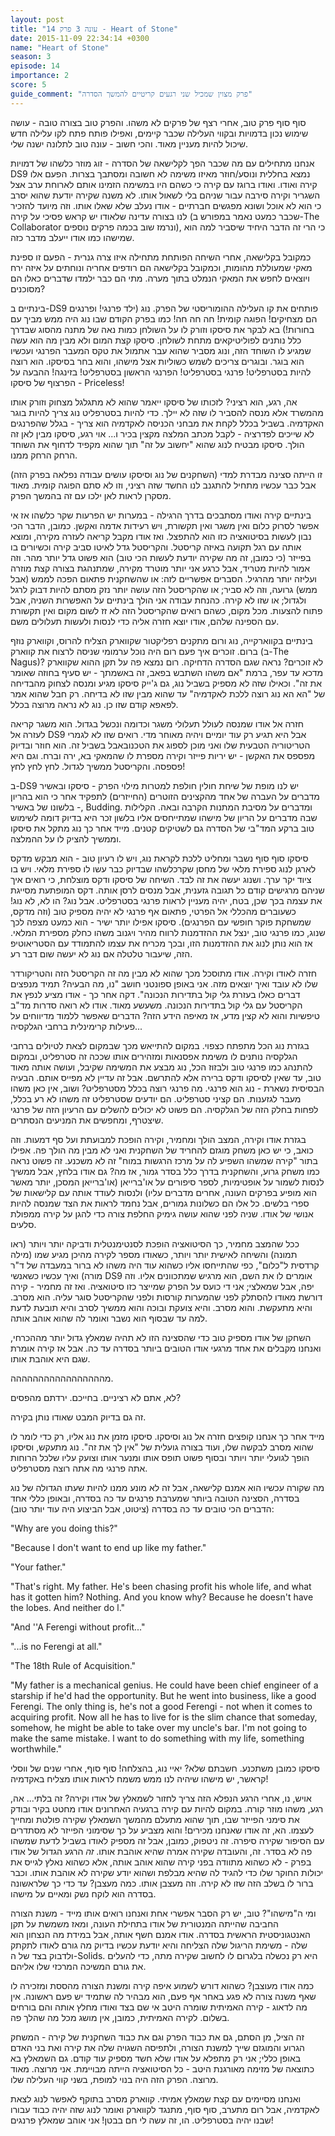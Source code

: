 ```yaml
---
layout: post
title: "עונה 3 פרק 14 - Heart of Stone"
date: 2015-11-09 22:34:14 +0300
name: "Heart of Stone"
season: 3
episode: 14
importance: 2
score: 5
guide_comment: "פרק מצוין שמכיל שני רגעים קריטיים להמשך הסדרה"
---
```

סוף סוף פרק טוב, אחרי רצף של פרקים לא משהו. והפרק טוב בצורה טובה - עושה שימוש נכון בדמויות ובקווי העלילה שכבר קיימים, ואפילו פותח פתח לקו עלילה חדש שיכול להיות מעניין מאוד. והכי חשוב - עונה טוב לתלונה ישנה שלי.

אנחנו מתחילים עם מה שכבר הפך לקלישאה של הסדרה - זוג מוזר כלשהו של דמויות DS9 נמצא בחללית ונוסע/חוזר מאיזו משימה לא חשובה ומסתבך בצרות. הפעם אלו קירה ואודו. ואודו ברוגז עם קירה כי כשהם היו במשימה הזמינו אותם לארוחת ערב אצל השגריר וקירה סירבה עבור שניהם בלי לשאול אותו. לא משנה שקירה יודעת שהוא יסרב כי הוא לא אוכל ושונא מפגשים חברתיים - אודו נעלב שלא שאלו אותו. וזה מיועד להזכיר לנו בצורה עדינה שלאודו יש קראש פסיכי על קירה (שכבר כמעט נאמר במפורש ב-The Collaborator ונרמז שוב בכמה פרקים נוספים), כי הרי זה הדבר היחיד שיסביר למה הוא שמישהו כמו אודו ייעלב מדבר כזה.

כמקובל בקלישאה, אחרי השיחה הפותחת מתחילה איזו צרה גנרית - הפעם זו ספינת מאקי שמעוללת מהומות, וכמקובל בקלישאה הם רודפים אחריה ונוחתים על איזה ירח ויוצאים לחפש את המאקי הנמלט בתוך מערה. מתי הם כבר ילמדו שדברים כאלו הם מסוכנים?

בינתיים ב-DS9 פותחים את קו העלילה ההומוריסטי של הפרק. נוג (ילד פרנגי! ופרנגים הם מצחיקים! הפוגה קומית! חה חה חה! כמו בפרק הקודם שבו נוג היה ממש מביך עם בחורות!) בא לבקר את סיסקו וזורק לו על השולחן כמות נאה של מתנה מהסוג שבדרך כלל נותנים לפוליטיקאים מתחת לשולחן. סיסקו קצת המום ולא מבין מה הוא עשה שמגיע לו השוחד הזה, ונוג מסביר שהוא עבר אתמול את טקס המעבר הפרנגי ועכשיו הוא בוגר. ובוגרים צריכים לשמש כשוליות אצל מישהו, והוא בחר בסיסקו. הוא רוצה להיות בסטרפליט! פרנגי בסטרפליט! הפרנגי הראשון בסטרפליט! בזינגה! ההבעה על הפרצוף של סיסקו - Priceless!

אה, רגע, הוא רציני? לזכותו של סיסקו ייאמר שהוא לא מתגלגל מצחוק וזורק אותו מהמשרד אלא מנסה להסביר לו שזה לא יילך. כדי להיות בסטרפליט נוג צריך להיות בוגר האקדמיה. בשביל בכלל לקחת את מבחני הכניסה לאקדמיה הוא צריך - בגלל שהפרנגים לא שייכים לפדרציה - לקבל מכתב המלצה מקצין בכיר ו... אוי רגע, סיסקו מבין לאן זה הולך. סיסקו מבטיח לנוג שהוא "יחשוב על זה" תוך שהוא מקפיד לדחוף את השוחד הרחק הרחק ממנו.

זו הייתה סצינה מבדרת למדי (השחקנים של נוג וסיסקו עושים עבודה נפלאה בפרק הזה) אבל כבר עכשיו מתחיל להתגנב לנו החשד שזה רציני, וזו לא סתם הפוגה קומית. מאוד מסקרן לראות לאן ילכו עם זה בהמשך הפרק.

בינתיים קירה ואודו מסתבכים בדרך הרגילה - במערות יש הפרעות שקר כלשהו אז אי אפשר לסרוק כלום ואין משגר ואין תקשורת, ויש רעידות אדמה ואקשן. כמובן, הדבר הכי נבון לעשות בסיטואציה כזו הוא להתפצל. ואז אודו מקבל קריאה לעזרה מקירה, ומוצא אותה עם רגל תקועה באיזה קריסטל. והקריסטל גדל לאיטו סביב קירה וכשיורים בו בפייזר (כי כמובן, זה מה שקירה יודעת לעשות הכי טוב) הוא פשוט גדל יותר מהר. וזה אמור להיות מטריד, אבל כרגע אני יותר מוטרד מקירה, שמתנהגת בצורה קצת מוזרה ועליזה יותר מהרגיל. הסברים אפשריים לזה: או שהשחקנית פתאום הפכה לממש (אבל ממש) גרועה, וזה לא סביר; או שהקריסטל הזה עושה יותר נזק מסתם להיות דבוק לרגל ולגדול; או שזו לא קירה. כהנחת עבודה אני הולך בינתיים על האפשרות השניה, אבל פתוח להצעות. מכל מקום, כשהם רואים שהקריסטל הזה לא זז לשום מקום ואין תקשורת עם הספינה שלהם, אודו יוצא חזרה אליה כדי לנסות ולעשות תעלולים משם.

בינתיים בקווארקייה, נוג ורום מתקנים רפליקטור שקווארק הצליח להרוס, וקווארק נוזף ברום. זוכרים איך פעם רום היה נוכל ערמומי שניסה לרצוח את קווארק (ב-The Nagus)? לא זוכרים? נראה שגם הסדרה הדחיקה. רום נמצא פה על תקן ההוא שקווארק מדכא עד עפר, ברמת "אם משהו השתבש בפאב, זה באשמתך - יש סעיף בחוזה שאומר את זה". וכאילו שזה לא מספיק בשביל נוג, גם ג'ייק סיסקו מגיע ומנסה לצחוק מהבדיחה של "הא הא נוג רוצה ללכת לאקדמיה" עד שהוא מבין שזו לא בדיחה. רק חבל שהוא אמר לפאפא קודם שזו כן. נוג לא נראה מרוצה בכלל.

חזרה אל אודו שמנסה לעולל תעלולי משגר וכדומה ונכשל בגדול. הוא משגר קריאה לעזרה אל DS9 אבל היא תגיע רק עוד יומיים ויהיה מאוחר מדי. רואים שזו לא לגמרי הטריטוריה הטבעית שלו ואני מוכן לספוג את הטכנובאבל בשביל זה. הוא חוזר ובדיוק מפספס את האקשן - יש יריות פייזר וקירה מספרת לו שהמאקי בא, ירה וברח. וגם היא פספסה. והקריסטל ממשיך לגדול. לחץ לחץ לחץ!

ב-DS9 יש לנו מופת של שיחת חולין חולפת למטרות מילוי הפרק - סיסקו ובאשיר מדברים על העברה של אחד מהקצינים הזוטרים (החייזרים) לתפקיד אחר כי הוא בהריון - בלשונו של באשיר, Budding. ומדברים על מסיבת המתנות הקרבה ובאה. הקלילות שבה מדברים על הריון של מישהו שמתייחסים אליו בלשון זכר היא בדיוק דומה לשימוש טוב ברקע המד"בי של הסדרה גם לשטיקים קטנים. מייד אחר כך נוג מתקל את סיסקו וממשיך להציק לו על ההמלצה.

סיסקו סוף סוף נשבר ומחליט ללכת לקראת נוג, ויש לו רעיון טוב - הוא מבקש מדקס לארגן לנוג ספירת מלאי של מחסן שקרכלשהו שבדיוק כבר עשו לו ספירת מלאי. ויש בו ציוד יקר ערך. ושנוג יעשה את זה לבד. השיחה של סיסקו ודקס מוצלחת, כי רואים איך שניהם מרגישים קודם כל תגובה גזענית, אבל מנסים לרסן אותה. דקס המופתעת מסייגת את עצמה בכך שכן, בטח, יהיה מעניין לראות פרנגי בסטרפליט. אבל נוג? הו לא, לא נוג! כשעוברים מהכללי אל הפרטי, פתאום אף פרנגי לא יהיה מספיק טוב (וזה מדקס, שמשחקת פוקר חופשי עם הפרנגים). סיסקו אפילו יותר ישיר - הוא כמעט מצפה לכך שנוג, כמו פרנגי טוב, ינצל את ההזדמנות לרווח מהיר ויגנוב משהו כחלק מספירת המלאי. אז הוא נותן לנוג את ההזדמנות הזו, ובכך מכריח את עצמו להתמודד עם הסטריאוטיפ הזה, שיעבור טלטלה אם נוג לא יעשה שום דבר רע.

חזרה לאודו וקירה. אודו מתוסכל מכך שהוא לא מבין מה זה הקריסטל הזה והטריקורדר שלו לא עובד ואיך יוצאים מזה. אני באופן ספונטני חושב "נו, מה הבעיה? תמיד מנפצים דברים כאלו בעזרת גלי קול בתדירות הנכונה". דקה אחר כך - אודו מציע לנפץ את הקריסטל עם גלי קול בתדירות הנכונה. משעשע מאוד. אודו לא רואה סדרות מד"ב טיפשיות והוא לא קצין מדע, אז מאיפה הידע הזה? הדברים שאפשר ללמוד מדיווחים על פעילות קרימינלית ברחבי הגלקסיה... 

בגזרת נוג הכל מתפתח כצפוי. במקום להתייאש מכך שבמקום לצאת לטיולים ברחבי הגלקסיה נותנים לו משימת אפסנאות ומזהירים אותו שככה זה סטרפליט, ובמקום להתנהג כמו פרנגי טוב ולבזוז הכל, נוג מבצע את המשימה שקיבל, ועושה אותה מאוד טוב, עד שאין לסיסקו ודקס ברירה אלא להתרשם. אבל זה עדיין לא מפייס אותם. הבעיה הבסיסית נשארת - נוג הוא פרנגי. מה פרנגי רוצה בכלל מסטרפליט? ושוב, אין כאן משהו מעבר לגזענות. הם קציני סטרפליט. הם יודעים שסטרפליט זה משהו לא רע בכלל, לפחות בחלק הזה של הגלקסיה. הם פשוט לא יכולים להשלים עם הרעיון הזה של פרנגי שיצטרף, ומחפשים את המניעים הנסתרים.

בגזרת אודו וקירה, המצב הולך ומחמיר, וקירה הופכת למבועתת ועל סף דמעות. וזה כואב, כי יש כאן משחק מוגזם להחריד של השחקנית ואני לא מבין מה הולך פה. אפילו בתור "קירה שמשהו השפיע לה על מרכז הרגשות במוח" זה לא משכנע. זה פשוט נראה כמו משחק גרוע, והשחקנית בדרך כלל בסדר גמור, אז מה? גם אודו בלחץ, אבל ממשיך לנסות לשמור על אופטימיות, לספר סיפורים על או'ברייאן (או'ברייאן המסכן, יותר מאשר הוא מופיע בפרקים העונה, אחרים מדברים עליו) ולנסות לעודד אותה עם קלישאות של ספרי בלשים. כל אלו הם כשלונות גמורים, אבל נחמד לראות את הצד שמנסה להיות אנושי של אודו. שניה לפני שהוא עושה גימיק החלפת צורה כדי להגן על קירה ממפולת סלעים.

ככל שהמצב מחמיר, כך הסיטואציה הופכת לסנטימנטלית ודביקה יותר ויותר (ראו תמונה) והשיחה לאישית יותר ויותר, כשאודו מספר לקירה מהיכן מגיע שמו (מילה קרדסית ל"כלום", כפי שהתייחסו אליו כשהוא עוד היה משהו לא ברור במעבדה של ד"ר מורה) ואיך עכשיו כשאנשי DS9 אומרים לו את השם, הוא מרגיש שמתכוונים אליו. וזה יפה, אבל שמאלצי; אני די כועס על הפרק שמייצר כזו סיטואציה. ואז זה מחמיר - קירה דורשת מאודו להסתלק לפני שהמערות קורסות ולפני שהקריסטל סוגר עליה. הוא מסרב. והיא מתעקשת. והוא מסרב. והיא צועקת ובוכה והוא ממשיך לסרב והיא תובעת לדעת למה עד שבסוף הוא נשבר ואומר לה שהוא אוהב אותה.

השחקן של אודו מספיק טוב כדי שהסצינה הזו לא תהיה שמאלץ גדול יותר מההכרחי, ואנחנו מקבלים את אחד מרגעי אודו הטובים ביותר בסדרה עד כה. אבל אז קירה אומרת שגם היא אוהבת אותו.

מההההההההההההההההה.

לא, אתם לא רציניים. בחייכם. ירדתם מהפסים?

זה גם בדיוק המבט שאודו נותן בקירה.

מייד אחר כך אנחנו קופצים חזרה אל נוג וסיסקו. סיסקו מזמן את נוג אליו, רק כדי לומר לו שהוא מסרב לבקשה שלו, ועוד בצורה גועלית של "אין לך את זה". נוג מתעקש, וסיסקו הופך לגועלי יותר ויותר ובסוף פשוט תופס אותו ומנער אותו וצועק עליו שלכל הרוחות אתה פרנגי מה אתה רוצה מסטרפליט.

מה שקורה עכשיו הוא אמנם קלישאה, אבל זה לא מונע ממנו להיות שעתו הגדולה של נוג בסדרה, הסצינה הטובה ביותר שמערבת פרנגים עד כה בסדרה, ובאופן כללי אחד הדברים הכי טובים עד כה בסדרה (ציטוט, אבל הביצוע היה עוד יותר טוב):

"Why are you doing this?"

"Because l don't want to end up like my father."

"Your father."

"That's right. My father. He's been chasing profit his whole life, and what has it gotten him? Nothing. And you know why? Because he doesn't have the lobes. And neither do l."

"And ''A Ferengi without profit..."

"...is no Ferengi at all."

"The 18th Rule of Acquisition."

"My father is a mechanical genius. He could have been chief engineer of a starship if he'd had the opportunity. But he went into business, like a good Ferengi. The only thing is, he's not a good Ferengi - not when it comes to acquiring profit. Now all he has to live for is the slim chance that someday, somehow, he might be able to take over my uncle's bar. l'm not going to make the same mistake. l want to do something with my life, something worthwhile."

סיסקו כמובן משתכנע. חשבתם שלא? יאיי נוג, בהצלחה! סוף סוף, אחרי שנים של ווסלי קראשר, יש מישהו שיהיה לנו ממש משמח לראות אותו מצליח באקדמיה!

אויש, נו, אחרי הרגע הנפלא הזה צריך לחזור לשמאלץ של אודו וקירה? זה בלתי... אה, רגע, משהו מוזר קורה. במקום להיות עם קירה ברגעיה האחרונים אודו מחטט בקיר ובודק את סימני הפייזר שבו, תוך שהוא מתעלם מהמשך השמאלץ שקירה פולטת ומחייך לעצמו. הא, זה אודו שאנחנו מכירים! והוא מצביע על כך שסימוני הפייזר לא מסתדרים עם הסיפור שקירה סיפרה. זה ניטפוק, כמובן, אבל זה מספיק לאודו בשביל לדעת שמשהו פה לא בסדר. זה, והעובדה שקירה אמרה שהיא אוהבת אותו. *זה* הרגע הגדול של אודו בפרק - לא כשהוא מתוודה בפני קירה שהוא אוהב אותה, אלא כשהוא נאלץ לגייס את יכולות החוקר שלו כדי להגיד לה שהיא מבלפת ושהוא יודע שקירה לא אוהבת אותו. וכבר ברור לו בשלב הזה שזו לא קירה. וזה מעצבן אותו. כמה מעצבן? עד כדי כך שלראשונה בסדרה הוא לוקח נשק ומאיים על מישהו.

ומי ה"מישהו"? טוב, יש רק הסבר אפשרי אחת ואנחנו רואים אותו מייד - משנת הצורה החביבה שהייתה המנטורית של אודו בתחילת העונה, ומאז משמשת על תקן האנטגוניסטית הראשית בסדרה. אודו אמנם חשף אותה, אבל במידת מה הנצחון הוא שלה - משימת הריגול שלה הצליחה והיא יודעת עכשיו בדיוק מה גורם לאודו לתקתק ולדבוק בצד של ה-Solids. היא רק נכשלה בלגרום לו לחשוב שקירה מתה, כדי להעלים את גורם המשיכה המרכזי שלו אליהם.

כמה אודו מעוצבן? כשהוא דורש לשמוע איפה קירה ומשנת הצורה מהססת ומזכירה לו שאף משנה צורה לא פגע באחר אף פעם, הוא מבהיר לה שתמיד יש פעם ראשונה. אין מה לדאוג - קירה האמיתית שומרה היטב אי שם בצד ואודו מחלץ אותה והם בורחים בשלום. לקירה האמיתית, כמובן, אין מושג מכל מה שהלך פה.

זה הציל, מן הסתם, גם את כבוד הפרק וגם את כבוד השחקנית של קירה - המשחק הגרוע והמוגזם שייך למשנת הצורה, ולתפיסה השגויה שלה את קירה ואת בני האדם באופן כללי; אני רק מתפלא על אודו שלא חשד מספיק עוד קודם. גם השמאלץ בא כתוצאה של מזימה מאורגנת היטב - כל הסיטואציה הייתה מבויימת. אני מרוצה. מאוד מרוצה. הפרק הזה היה בנוי למופת, בשני קווי העלילה שלו.

ואנחנו מסיימים עם קצת שמאלץ אמיתי. קווארק מסרב בתוקף לאפשר לנוג לצאת לאקדמיה, אבל רום מתערב, סוף סוף, מתנגד לקווארק ואומר לנוג שזה יהיה כבוד עבורו שבנו יהיה בסטרפליט. הו, זה עשה לי חם בבטן! אני אוהב שמאלץ פרנגים!
